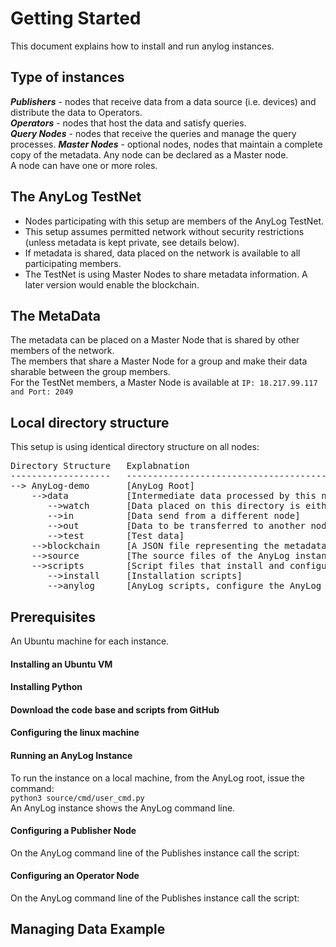 # Getting Started
This document explains how to install and run anylog instances.  

## Type of instances
***Publishers*** - nodes that receive data from a data source (i.e. devices) and distribute the data to Operators.  
***Operators*** - nodes that host the data and satisfy queries.  
***Query Nodes*** - nodes that receive the queries and manage the query processes.
***Master Nodes*** - optional nodes, nodes that maintain a complete copy of the metadata. Any node can be declared as a Master node.   
A node can have one or more roles.

## The AnyLog TestNet
* Nodes participating with this setup are members of the AnyLog TestNet.
* This setup assumes permitted network without security restrictions (unless metadata is kept private, see details below).
* If metadata is shared, data placed on the network is available to all participating members.
* The TestNet is using Master Nodes to share metadata information. A later version would enable the blockchain.
  
## The MetaData
The metadata can be placed on a Master Node that is shared by other members of the network.  
The members that share a Master Node for a group and make their data sharable between the group members.  
For the TestNet members, a Master Node is available at ```IP: 18.217.99.117 and Port: 2049```

## Local directory structure
 
This setup is using identical directory structure on all nodes:  

<pre>
Directory Structure   Explabnation
-------------------   -----------------------------------------
--> AnyLog-demo       [AnyLog Root]
    -->data           [Intermediate data processed by this node]
       -->watch       [Data placed on this directory is eithe a JSON file or SQL file and is processed by the node]
       -->in          [Data send from a different node]
       -->out         [Data to be transferred to another node]
       -->test        [Test data]
    -->blockchain     [A JSON file representing the metadata relevant to the node. The file in a Master Node will contains all the metadata]
    -->source         [The source files of the AnyLog instance maintined in a sub-folders]
    -->scripts        [Script files that install and configure the AnyLog instance role]
       -->install     [Installation scripts]
       -->anylog      [AnyLog scripts, configure the AnyLog instance]
</pre>

## Prerequisites

An Ubuntu machine for each instance.  

#### Installing an Ubuntu VM

#### Installing Python

#### Download the code base and scripts from GitHub

#### Configuring the linux machine


#### Running an AnyLog Instance

To run the instance on a local machine, from the AnyLog root, issue the command:  
```python3 source/cmd/user_cmd.py```  
An AnyLog instance shows the AnyLog command line.

#### Configuring a Publisher Node

On the AnyLog command line of the Publishes instance call the script:


#### Configuring an Operator Node

On the AnyLog command line of the Publishes instance call the script:


## Managing Data Example

 